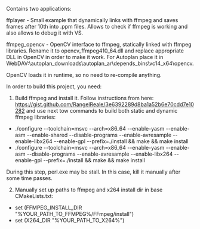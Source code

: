 Contains two applications:


ffplayer - Small example that dynamically links with ffmpeg and saves frames after 10th into .ppm files. Allows to check if ffmpeg is working and also allows to debug it with VS.

ffmpeg_opencv - OpenCV interface to ffmpeg, statically linked with ffmpeg libraries. Rename it to opencv_ffmpeg410_64.dll and replace appropriate DLL in OpenCV in order to make it work. For Autoplan place it in WebDAV:\autoplan_downloads\autoplan_ar\depends_bins\vc14_x64\opencv.

OpenCV loads it in runtime, so no need to re-compile anything.


In order to build this project, you need:

1. Build ffmpeg and install it. Follow instructions from here: https://gist.github.com/RangelReale/3e6392289d8ba1a52b6e70cdd7e10282
and use next tow commands to build both static and dynamic ffmpeg libraries:

  - ./configure --toolchain=msvc --arch=x86_64 --enable-yasm  --enable-asm --enable-shared --disable-programs --enable-avresample --enable-libx264 --enable-gpl --prefix=./install && make && make install
  - ./configure --toolchain=msvc --arch=x86_64 --enable-yasm  --enable-asm --disable-programs --enable-avresample --enable-libx264 --enable-gpl --prefix=./install && make && make install

During this step, perl.exe may be stall. In this case, kill it manually after some time passes.

2. Manually set up paths to ffmpeg and x264 install dir in base CMakeLists.txt:
  - set (FFMPEG_INSTALL_DIR "%YOUR_PATH_TO_FFMPEG%/FFmpeg/install")
  - set (X264_DIR "%YOUR_PATH_TO_X264%")
